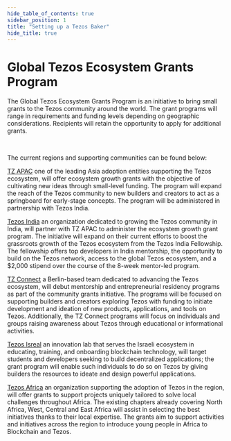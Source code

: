 ```yaml
---
hide_table_of_contents: true
sidebar_position: 1
title: "Setting up a Tezos Baker"
hide_title: true
---
```

# Global Tezos Ecosystem Grants Program

The Global Tezos Ecosystem Grants Program is an initiative to bring small grants to the Tezos community around the world. The grant programs will range in requirements and funding levels depending on geographic considerations. Recipients will retain the opportunity to apply for additional grants.

​

The current regions and supporting communities can be found below:

​[TZ APAC](https://www.tzapac.com/) one of the leading Asia adoption entities supporting the Tezos ecosystem, will offer ecosystem growth grants with the objective of cultivating new ideas through small-level funding. The program will expand the reach of the Tezos community to new builders and creators to act as a springboard for early-stage concepts. The program will be administered in partnership with Tezos India.

​[Tezos India](https://tezosindia.org.in/) an organization dedicated to growing the Tezos community in India, will partner with TZ APAC to administer the ecosystem growth grant program. The initiative will expand on their current efforts to boost the grassroots growth of the Tezos ecosystem from the Tezos India Fellowship. The fellowship offers top developers in India mentorship, the opportunity to build on the Tezos network, access to the global Tezos ecosystem, and a $2,000 stipend over the course of the 8-week mentor-led program.

​[TZ Connect](https://www.tzconnect.com/en/) a Berlin-based team dedicated to advancing the Tezos ecosystem, will debut mentorship and entrepreneurial residency programs as part of the community grants initiative. The programs will be focused on supporting builders and creators exploring Tezos with funding to initiate development and ideation of new products, applications, and tools on Tezos. Additionally, the TZ Connect programs will focus on individuals and groups raising awareness about Tezos through educational or informational activities.

​[Tezos Isreal](https://tezos.co.il/) an innovation lab that serves the Israeli ecosystem in educating, training, and onboarding blockchain technology, will target students and developers seeking to build decentralized applications; the grant program will enable such individuals to do so on Tezos by giving builders the resources to ideate and design powerful applications.

​[Tezos Africa](https://tezosafrica.com/) an organization supporting the adoption of Tezos in the region, will offer grants to support projects uniquely tailored to solve local challenges throughout Africa. The existing chapters already covering North Africa, West, Central and East Africa will assist in selecting the best initiatives thanks to their local expertise. The grants aim to support activities and initiatives across the region to introduce young people in Africa to Blockchain and Tezos.
